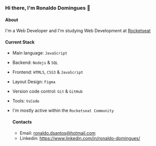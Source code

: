 ### Hi there, I'm Ronaldo Domingues 👋

#### About
I'm a Web Developer and I'm studying Web Development at [Rocketseat](https://www.rocketseat.com.br/)

#### Current Stack
- Main language:  `JavaScript`
- Backend: `Nodejs` & `SQL`
- Frontend: `HTML5`, `CSS3` & `JavaScript`
- Layout Design: `Figma`
- Version code control: `Git` & `GitHub`
- Tools: `VsCode`
- I'm mostly active within the `Rocketseat Community`

  #### Contacts
  - Email: ronaldo.dsantos@hotmail.com
  - Linkedin: https://www.linkedin.com/in/ronaldo-domingues/
